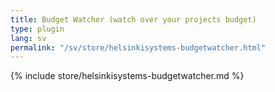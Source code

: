 ```yaml
---
title: Budget Watcher (watch over your projects budget)
type: plugin
lang: sv
permalink: "/sv/store/helsinkisystems-budgetwatcher.html"
---
```


{% include store/helsinkisystems-budgetwatcher.md %}
